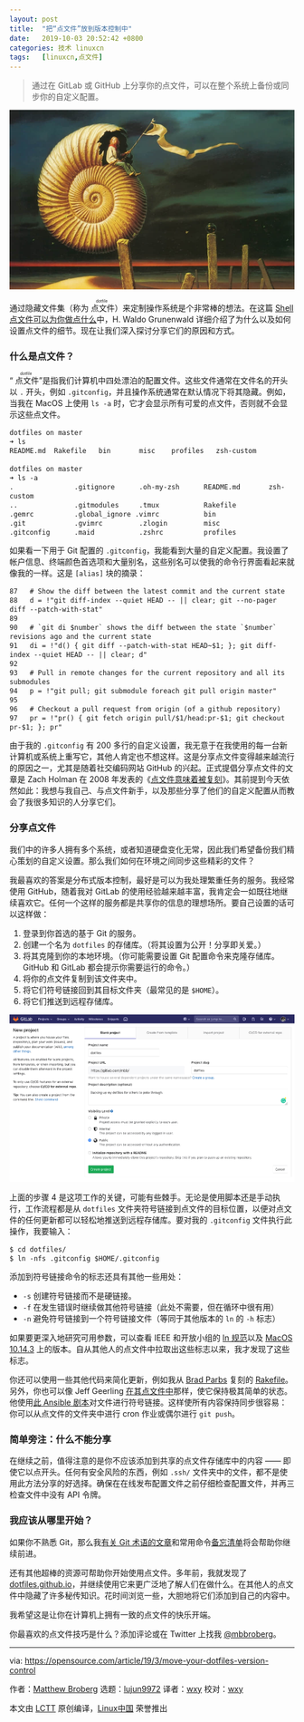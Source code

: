```yaml
---
layout: post
title:	"把“点文件”放到版本控制中"
date:	2019-10-03 20:52:42 +0800 
categories:	技术 linuxcn 
tags:	[linuxcn,点文件]
---
```




> 
> 通过在 GitLab 或 GitHub 上分享你的点文件，可以在整个系统上备份或同步你的自定义配置。
> 
> 
> 


![](/Asserts/Images/album/201910/03/205222yzo1rbck6accccvo.jpg)


通过隐藏文件集（称为<ruby> 点文件 <rt>  dotfile </rt></ruby>）来定制操作系统是个非常棒的想法。在这篇 [Shell 点文件可以为你做点什么](/article-11417-1.html)中，H. Waldo Grunenwald 详细介绍了为什么以及如何设置点文件的细节。现在让我们深入探讨分享它们的原因和方式。


### 什么是点文件？


“<ruby> 点文件 <rt>  dotfile </rt></ruby>”是指我们计算机中四处漂泊的配置文件。这些文件通常在文件名的开头以 `.` 开头，例如 `.gitconfig`，并且操作系统通常在默认情况下将其隐藏。例如，当我在 MacOS 上使用 `ls -a` 时，它才会显示所有可爱的点文件，否则就不会显示这些点文件。



```
dotfiles on master
➜ ls
README.md  Rakefile   bin       misc    profiles   zsh-custom

dotfiles on master
➜ ls -a
.               .gitignore      .oh-my-zsh      README.md       zsh-custom
..              .gitmodules     .tmux           Rakefile
.gemrc          .global_ignore .vimrc           bin
.git            .gvimrc         .zlogin         misc
.gitconfig      .maid           .zshrc          profiles
```

如果看一下用于 Git 配置的 `.gitconfig`，我能看到大量的自定义配置。我设置了帐户信息、终端颜色首选项和大量别名，这些别名可以使我的命令行界面看起来就像我的一样。这是 `[alias]` 块的摘录：



```
87   # Show the diff between the latest commit and the current state
88   d = !"git diff-index --quiet HEAD -- || clear; git --no-pager diff --patch-with-stat"
89
90   # `git di $number` shows the diff between the state `$number` revisions ago and the current state
91   di = !"d() { git diff --patch-with-stat HEAD~$1; }; git diff-index --quiet HEAD -- || clear; d"
92
93   # Pull in remote changes for the current repository and all its submodules
94   p = !"git pull; git submodule foreach git pull origin master"
95
96   # Checkout a pull request from origin (of a github repository)
97   pr = !"pr() { git fetch origin pull/$1/head:pr-$1; git checkout pr-$1; }; pr"
```

由于我的 `.gitconfig` 有 200 多行的自定义设置，我无意于在我使用的每一台新计算机或系统上重写它，其他人肯定也不想这样。这是分享点文件变得越来越流行的原因之一，尤其是随着社交编码网站 GitHub 的兴起。正式提倡分享点文件的文章是 Zach Holman 在 2008 年发表的《[点文件意味着被复刻](https://zachholman.com/2010/08/dotfiles-are-meant-to-be-forked/)》。其前提到今天依然如此：我想与我自己、与点文件新手，以及那些分享了他们的自定义配置从而教会了我很多知识的人分享它们。


### 分享点文件


我们中的许多人拥有多个系统，或者知道硬盘变化无常，因此我们希望备份我们精心策划的自定义设置。那么我们如何在环境之间同步这些精彩的文件？


我最喜欢的答案是分布式版本控制，最好是可以为我处理繁重任务的服务。我经常使用 GitHub，随着我对 GitLab 的使用经验越来越丰富，我肯定会一如既往地继续喜欢它。任何一个这样的服务都是共享你的信息的理想场所。要自己设置的话可以这样做：


1. 登录到你首选的基于 Git 的服务。
2. 创建一个名为 `dotfiles` 的存储库。（将其设置为公开！分享即关爱。）
3. 将其克隆到你的本地环境。（你可能需要设置 Git 配置命令来克隆存储库。GitHub 和 GitLab 都会提示你需要运行的命令。）
4. 将你的点文件复制到该文件夹中。
5. 将它们符号链接回到其目标文件夹（最常见的是 `$HOME`）。
6. 将它们推送到远程存储库。


![](/Asserts/Images/album/201910/03/205253y5e5ya4y556u5m35.png)


上面的步骤 4 是这项工作的关键，可能有些棘手。无论是使用脚本还是手动执行，工作流程都是从 `dotfiles` 文件夹符号链接到点文件的目标位置，以便对点文件的任何更新都可以轻松地推送到远程存储库。要对我的 `.gitconfig` 文件执行此操作，我要输入：



```
$ cd dotfiles/
$ ln -nfs .gitconfig $HOME/.gitconfig
```

添加到符号链接命令的标志还具有其他一些用处：


* `-s` 创建符号链接而不是硬链接。
* `-f` 在发生错误时继续做其他符号链接（此处不需要，但在循环中很有用）
* `-n` 避免符号链接到一个符号链接文件（等同于其他版本的 `ln` 的 `-h` 标志）


如果要更深入地研究可用参数，可以查看 IEEE 和开放小组的 [ln 规范](http://pubs.opengroup.org/onlinepubs/9699919799/utilities/ln.html)以及 [MacOS 10.14.3](https://www.unix.com/man-page/FreeBSD/1/ln/) 上的版本。自从其他人的点文件中拉取出这些标志以来，我才发现了这些标志。


你还可以使用一些其他代码来简化更新，例如我从 [Brad Parbs](https://github.com/bradp/dotfiles) 复刻的 [Rakefile](https://github.com/mbbroberg/dotfiles/blob/master/Rakefile)。另外，你也可以像 Jeff Geerling [在其点文件中](https://github.com/geerlingguy/dotfiles)那样，使它保持极其简单的状态。他使用[此 Ansible 剧本](https://github.com/geerlingguy/mac-dev-playbook)对文件进行符号链接。这样使所有内容保持同步很容易：你可以从点文件的文件夹中进行 cron 作业或偶尔进行 `git push`。


### 简单旁注：什么不能分享


在继续之前，值得注意的是你不应该添加到共享的点文件存储库中的内容 —— 即使它以点开头。任何有安全风险的东西，例如 `.ssh/` 文件夹中的文件，都不是使用此方法分享的好选择。确保在在线发布配置文件之前仔细检查配置文件，并再三检查文件中没有 API 令牌。


### 我应该从哪里开始？


如果你不熟悉 Git，那么我[有关 Git 术语的文章](https://opensource.com/article/19/2/git-terminology)和常用命令[备忘清单](https://opensource.com/downloads/cheat-sheet-git)将会帮助你继续前进。


还有其他超棒的资源可帮助你开始使用点文件。多年前，我就发现了 [dotfiles.github.io](http://dotfiles.github.io/)，并继续使用它来更广泛地了解人们在做什么。在其他人的点文件中隐藏了许多秘传知识。花时间浏览一些，大胆地将它们添加到自己的内容中。


我希望这是让你在计算机上拥有一致的点文件的快乐开端。


你最喜欢的点文件技巧是什么？添加评论或在 Twitter 上找我 [@mbbroberg](https://twitter.com/mbbroberg?lang=en)。




---


via: <https://opensource.com/article/19/3/move-your-dotfiles-version-control>


作者：[Matthew Broberg](https://opensource.com/users/mbbroberg) 选题：[lujun9972](https://github.com/lujun9972) 译者：[wxy](https://github.com/wxy) 校对：[wxy](https://github.com/wxy)


本文由 [LCTT](https://github.com/LCTT/TranslateProject) 原创编译，[Linux中国](https://linux.cn/) 荣誉推出
